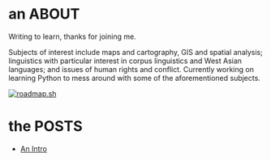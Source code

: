 # an ABOUT
Writing to learn, thanks for joining me. 

Subjects of interest include maps and cartography, GIS and spatial analysis; linguistics with particular interest in corpus linguistics and West Asian languages; and issues of human rights and conflict. Currently working on learning Python to mess around with some of the aforementioned subjects.

[![roadmap.sh](https://roadmap.sh/card/wide/68197c563da6ef58480fceda?variant=dark&roadmaps=python)](https://roadmap.sh)

# the POSTS
- [An Intro](post1.md)

